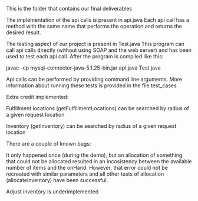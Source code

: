 This is the folder that contains our final deliverables

The implementation of the api calls is present in api.java
Each api call has a method with the same name that performs the operation and returns the desired result.

The testing aspect of our project is present in Test.java
This program can call api calls directly (without using SOAP and the web server) and has been used to test each api call.
After the program is compiled like this:

javac -cp mysql-connector-java-5.1.25-bin.jar api.java Test.java

Api calls can be performed by providing command line arguments. More information about running these tests is provided in
the file test_cases

Extra credit implemented:

Fulfillment locations (getFulfillmentLocations) can be searched by radius of a given request location

Inventory (getInventory) can be searched by radius of a given request location

There are a couple of known bugs:

It only happened once (during the demo), but an allocation of something that could not be allocated resulted in an
incosistency between the available number of items and the onHand. However, that error could not be recreated with 
similar parameters and all other tests of allocation (allocateInventory) have been successful.

Adjust inventory is underimplemented
